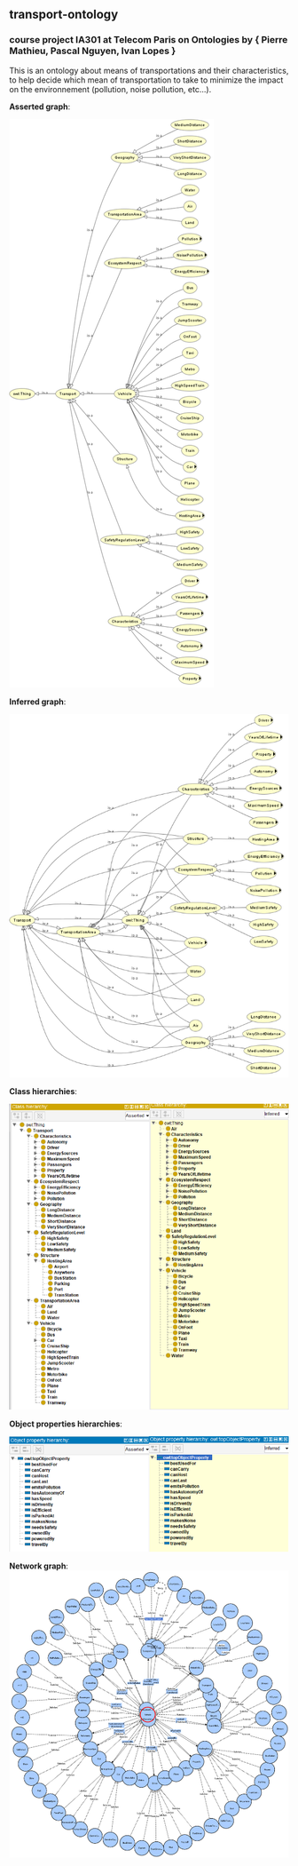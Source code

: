 ## transport-ontology

### course project IA301 at Telecom Paris on Ontologies by { Pierre Mathieu, Pascal Nguyen, Ivan Lopes }

This is an ontology about means of transportations and their characteristics, to help decide which mean of  transportation to take to minimize the impact on the environnement (pollution, noise pollution, etc...).

**Asserted graph**:

![OWLViz asserted graph](./img/asserted.png)

**Inferred graph**:

![OWLViz asserted graph](./img/inferred.png)

**Class hierarchies**:

![Class hierarchies](./img/class_hierarchies.png)

**Object properties hierarchies**:

![Object properties hierarchies](./img/object_properties.png)

**Network graph**:
![Network graph](./img/vowl.png)
